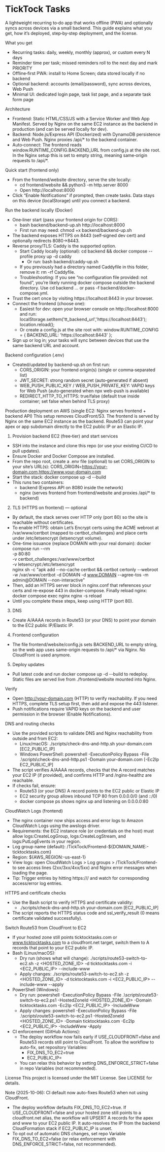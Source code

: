 # TickTock Tasks

A lightweight recurring to‑do app that works offline (PWA) and optionally syncs across devices via a small backend. This guide explains what you get, how it’s deployed, step‑by‑step deployment, and the license.

What you get
- Recurring tasks: daily, weekly, monthly (approx), or custom every N days
- Reminder time per task; missed reminders roll to the next day and mark PRIORITY
- Offline‑first PWA: install to Home Screen; data stored locally if no backend
- Optional backend: accounts (email/password), sync across devices, Web Push
- Minimal UI: dedicated login page, task list page, and a separate task form page

Architecture
- Frontend: Static HTML/CSS/JS with a Service Worker and Web App Manifest. Served by Nginx on the same EC2 instance as the backend in production (and can be served locally for dev).
- Backend: Node.js/Express API (Dockerized) with DynamoDB persistence and Web Push. Nginx proxies /api/* to the backend container.
- Auto‑connect: The frontend reads window.RUNTIME_CONFIG.BACKEND_URL from config.js at the site root. In the Nginx setup this is set to empty string, meaning same‑origin requests to /api/*.

Quick start (frontend only)
- From the frontend/website directory, serve the site locally:
  - cd frontend/website && python3 -m http.server 8000
  - Open http://localhost:8000
- Click “Enable Notifications” if prompted, then create tasks. Data stays on this device (localStorage) until you connect a backend.

Run the backend locally (Docker)
- One‑liner start (pass your frontend origin for CORS):
  - bash backend/backend-up.sh http://localhost:8000
  - First run may need: chmod +x backend/backend-up.sh
- The backend exposes HTTPS on 8443 (self‑signed dev cert) and optionally redirects 8080→8443.
- Reverse proxy/TLS: Caddy is the supported option.
  - Start Caddy locally (optional): cd backend && docker compose --profile proxy up -d caddy
    - Or run: bash backend/caddy-up.sh
  - If you previously had a directory named Caddyfile in this folder, remove it: rm -rf Caddyfile.
  - Troubleshooting: If you see “no configuration file provided: not found”, you’re likely running docker compose outside the backend directory. Use cd backend … or pass -f backend/docker-compose.yml.
- Trust the cert once by visiting https://localhost:8443 in your browser.
- Connect the frontend (choose one):
  - Easiest for dev: open your browser console on http://localhost:8000 and run:
    localStorage.setItem('tt_backend_url','https://localhost:8443'); location.reload();
  - Or create a config.js at the site root with:
    window.RUNTIME_CONFIG = { BACKEND_URL: 'https://localhost:8443' };
- Sign up or log in; your tasks will sync between devices that use the same backend URL and account.

Backend configuration (.env)
- Created/updated by backend-up.sh on first run:
  - CORS_ORIGIN: your frontend origin(s) (single or comma‑separated list)
  - JWT_SECRET: strong random secret (auto‑generated if absent)
  - WEB_PUSH_PUBLIC_KEY / WEB_PUSH_PRIVATE_KEY: VAPID keys for Web Push (auto‑generated when npx web-push is available)
  - REDIRECT_HTTP_TO_HTTPS: true/false (default true inside container; set false when behind TLS proxy)

Production deployment on AWS (single EC2: Nginx serves frontend + backend API)
This setup removes CloudFront/S3. The frontend is served by Nginx on the same EC2 instance as the backend. Route53 can point your apex or app subdomain directly to the EC2 public IP or an Elastic IP.

1) Provision backend EC2 (free‑tier) and start services
- SSH into the instance and clone this repo (or use your existing CI/CD to pull updates).
- Ensure Docker and Docker Compose are installed.
- From the repo root, create a .env file (optional) to set CORS_ORIGIN to your site’s URL(s):
  CORS_ORIGIN=https://your-domain.com,https://www.your-domain.com
- Start the stack:
  docker compose up -d --build
- This runs two containers:
  - backend (Express API on 8080 inside the network)
  - nginx (serves frontend from frontend/website and proxies /api/* to backend)

2) TLS (HTTPS on frontend) — optional
- By default, the stack serves over HTTP only (port 80) so the site is reachable without certificates.
- To enable HTTPS: obtain Let’s Encrypt certs using the ACME webroot at /var/www/certbot (mapped to certbot_challenges) and place certs under /etc/letsencrypt (letsencrypt volume).
- One-time issuance (replace DOMAIN with your real domain):
  docker compose run --rm \
    -p 80:80 \
    -v certbot_challenges:/var/www/certbot \
    -v letsencrypt:/etc/letsencrypt \
    nginx sh -c "apk add --no-cache certbot && certbot certonly --webroot -w /var/www/certbot -d DOMAIN -d www.DOMAIN --agree-tos -m admin@DOMAIN --non-interactive"
- Then, add an HTTPS server block in nginx.conf that references your certs and re-expose 443 in docker-compose. Finally reload nginx:
  docker compose exec nginx nginx -s reload
- Until you complete these steps, keep using HTTP (port 80).

3) DNS
- Create A/AAAA records in Route53 (or your DNS) to point your domain to the EC2 public IP/Elastic IP.

4) Frontend configuration
- The file frontend/website/config.js sets BACKEND_URL to empty string, so the web app uses same-origin requests to /api/* via Nginx. No CloudFront is used anymore.

5) Deploy updates
- Pull latest code and run docker compose up -d --build to redeploy. Static files are served live from ./frontend/website mounted into Nginx.

Verify
- Open http://your-domain.com (HTTP) to verify reachability. If you need HTTPS, complete TLS setup first, then add and expose the 443 listener.
- Push notifications require VAPID keys on the backend and user permission in the browser (Enable Notifications).

DNS and routing checks
- Use the provided scripts to validate DNS and Nginx reachability from outside and from EC2:
  - Linux/macOS: ./scripts/check-dns-and-http.sh your-domain.com [EC2_PUBLIC_IP]
  - Windows PowerShell: powershell -ExecutionPolicy Bypass -File .\scripts\check-dns-and-http.ps1 -Domain your-domain.com [-Ec2Ip EC2_PUBLIC_IP]
- The script verifies A/AAAA records, checks that the A record matches your EC2 IP (if provided), and confirms HTTP and /nginx-healthz are reachable.
- If checks fail, ensure:
  - Route53 (or your DNS) A record points to the EC2 public or Elastic IP
  - EC2 security group allows inbound TCP 80 from 0.0.0.0/0 (and ::/0)
  - docker compose ps shows nginx up and listening on 0.0.0.0:80

CloudWatch Logs (frontend)
- The nginx container now ships access and error logs to Amazon CloudWatch Logs using the awslogs driver.
- Requirements: the EC2 instance role (or credentials on the host) must allow logs:CreateLogGroup, logs:CreateLogStream, and logs:PutLogEvents in your region.
- Log group name (default): /TickTock/Frontend-${DOMAIN_NAME:-ticktocktasks.com}
- Region: ${AWS_REGION:-us-east-1}
- View logs: open CloudWatch Logs > Log groups > /TickTock/Frontend-<your-domain> to see access lines (2xx/3xx/4xx/5xx) and Nginx error messages when loading the page.
- Tip: Trigger entries by hitting https://<your-domain>/ and watch for corresponding access/error log entries.

HTTPS and certificate checks
- Use the Bash script to verify HTTPS and certificate validity:
  - ./scripts/check-dns-and-http.sh your-domain.com [EC2_PUBLIC_IP]
- The script reports the HTTPS status code and ssl_verify_result (0 means certificate validated successfully).

Switch Route53 from CloudFront to EC2
- If your hosted zone still points ticktocktasks.com or www.ticktocktasks.com to a cloudfront.net target, switch them to A records that point to your EC2 public IP.
- Bash (Linux/macOS):
  - Dry run (shows what will change):
    ./scripts/route53-switch-to-ec2.sh -z <HOSTED_ZONE_ID> -d ticktocktasks.com -i <EC2_PUBLIC_IP> --include-www
  - Apply changes:
    ./scripts/route53-switch-to-ec2.sh -z <HOSTED_ZONE_ID> -d ticktocktasks.com -i <EC2_PUBLIC_IP> --include-www --apply
- PowerShell (Windows):
  - Dry run:
    powershell -ExecutionPolicy Bypass -File .\scripts\route53-switch-to-ec2.ps1 -HostedZoneId <HOSTED_ZONE_ID> -Domain ticktocktasks.com -Ec2Ip <EC2_PUBLIC_IP> -IncludeWww
  - Apply changes:
    powershell -ExecutionPolicy Bypass -File .\scripts\route53-switch-to-ec2.ps1 -HostedZoneId <HOSTED_ZONE_ID> -Domain ticktocktasks.com -Ec2Ip <EC2_PUBLIC_IP> -IncludeWww -Apply
- CI enforcement (GitHub Actions):
  - The deploy workflow now fails early if USE_CLOUDFRONT=false and Route53 records still point to CloudFront. To allow the workflow to auto-fix, set repository Variables:
    - FIX_DNS_TO_EC2=true
    - EC2_PUBLIC_IP=<your EC2 public or Elastic IP>
  - You can relax this behavior by setting DNS_ENFORCE_STRICT=false in repo Variables (not recommended).

License
This project is licensed under the MIT License. See LICENSE for details.


Note (2025-10-06): CI default now auto-fixes Route53 when not using CloudFront.
- The deploy workflow defaults FIX_DNS_TO_EC2=true. If USE_CLOUDFRONT=false and your hosted zone still points to a cloudfront.net alias, the workflow will UPSERT A records for the apex and www to your EC2 public IP. It auto-resolves the IP from the backend CloudFormation stack if EC2_PUBLIC_IP is unset.
- To opt out of automatic DNS changes, set repo Variable FIX_DNS_TO_EC2=false (or relax enforcement with DNS_ENFORCE_STRICT=false, not recommended).
